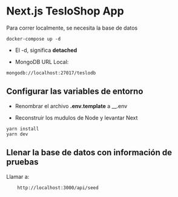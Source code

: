 # Next.js TesloShop App

Para correr localmente, se necesita la base de datos
```
docker-compose up -d
```

* El -d, significa __detached__

* MongoDB URL Local:
```
mongodb://localhost:27017/teslodb
```


## Configurar las variables de entorno
* Renombrar el archivo __.env.template__ a __.env

* Reconstruir los mudulos de Node y levantar Next
```
yarn install
yarn dev
```

## Llenar la base de datos con información de pruebas

Llamar a:
```
    http://localhost:3000/api/seed
```